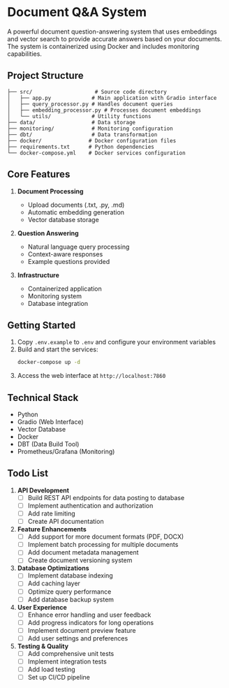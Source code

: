 # Document Q&A System

A powerful document question-answering system that uses embeddings and vector search to provide accurate answers based on your documents. The system is containerized using Docker and includes monitoring capabilities.

## Project Structure

```
├── src/                    # Source code directory
│   ├── app.py             # Main application with Gradio interface
│   ├── query_processor.py # Handles document queries
│   ├── embedding_processor.py # Processes document embeddings
│   └── utils/             # Utility functions
├── data/                  # Data storage
├── monitoring/            # Monitoring configuration
├── dbt/                   # Data transformation
├── docker/               # Docker configuration files
├── requirements.txt      # Python dependencies
└── docker-compose.yml    # Docker services configuration
```

## Core Features

1. **Document Processing**
   - Upload documents (.txt, .py, .md)
   - Automatic embedding generation
   - Vector database storage

2. **Question Answering**
   - Natural language query processing
   - Context-aware responses
   - Example questions provided

3. **Infrastructure**
   - Containerized application
   - Monitoring system
   - Database integration

## Getting Started

1. Copy `.env.example` to `.env` and configure your environment variables
2. Build and start the services:
   ```bash
   docker-compose up -d
   ```
3. Access the web interface at `http://localhost:7860`

## Technical Stack

- Python
- Gradio (Web Interface)
- Vector Database
- Docker
- DBT (Data Build Tool)
- Prometheus/Grafana (Monitoring)

## Todo List

1. **API Development**
   - [ ] Build REST API endpoints for data posting to database
   - [ ] Implement authentication and authorization
   - [ ] Add rate limiting
   - [ ] Create API documentation

2. **Feature Enhancements**
   - [ ] Add support for more document formats (PDF, DOCX)
   - [ ] Implement batch processing for multiple documents
   - [ ] Add document metadata management
   - [ ] Create document versioning system

3. **Database Optimizations**
   - [ ] Implement database indexing
   - [ ] Add caching layer
   - [ ] Optimize query performance
   - [ ] Add database backup system

4. **User Experience**
   - [ ] Enhance error handling and user feedback
   - [ ] Add progress indicators for long operations
   - [ ] Implement document preview feature
   - [ ] Add user settings and preferences

5. **Testing & Quality**
   - [ ] Add comprehensive unit tests
   - [ ] Implement integration tests
   - [ ] Add load testing
   - [ ] Set up CI/CD pipeline
